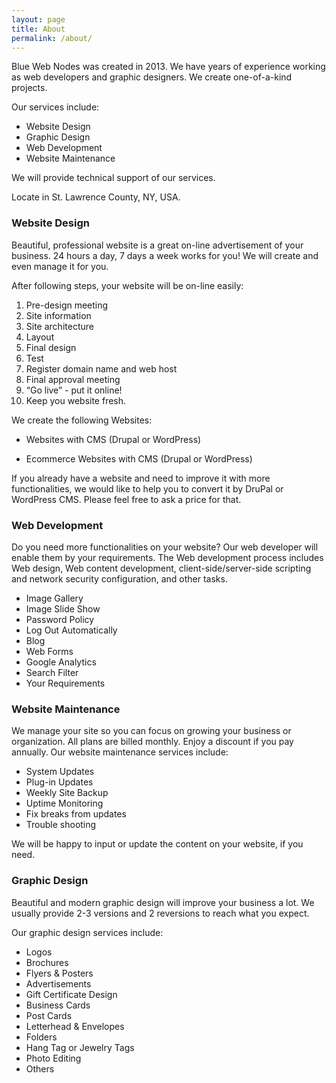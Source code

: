 ```yaml
---
layout: page
title: About
permalink: /about/
---
```


Blue Web Nodes was created in 2013. We have years of experience working as web developers and graphic designers. We create one-of-a-kind projects.

Our services include:

* Website Design
* Graphic Design
* Web Development
* Website Maintenance

We will provide technical support of our services.

Locate in
St. Lawrence County, NY, USA.

### Website Design

Beautiful, professional website is a great on-line advertisement of your business. 24 hours a day, 7 days a week works for you! We will create and even manage it for you. 

After following steps, your website will be on-line easily:
1. Pre-design meeting
2. Site information
3. Site architecture
4. Layout
5. Final design
6. Test
7. Register domain name and web host
8. Final approval meeting
9. “Go live” - put it online!
10. Keep you website fresh.

We create the following Websites:

* Websites with CMS (Drupal or WordPress)

* Ecommerce Websites with CMS (Drupal or WordPress)

If you already have a website and need to improve it with more functionalities, we would like to help you to convert it by DruPal or WordPress CMS. Please feel free to ask a price for that.

### Web Development

Do you need more functionalities on your website? Our web developer will enable them by your requirements. The Web development process includes Web design, Web content development, client-side/server-side scripting and network security configuration, and other tasks.
* Image Gallery
* Image Slide Show
* Password Policy
* Log Out Automatically
* Blog
* Web Forms
* Google Analytics
* Search Filter
* Your Requirements

### Website Maintenance

We manage your site so you can focus on growing your business or organization. All plans are billed monthly. Enjoy a discount if you pay annually. Our website maintenance services include:
* System Updates
* Plug-in Updates
* Weekly Site Backup
* Uptime Monitoring
* Fix breaks from updates
* Trouble shooting

We will be happy to input or update the content on your website, if you need.

### Graphic Design

Beautiful and modern graphic design will improve your business a lot. We usually provide 2-3 versions and 2 reversions to reach what you expect.

Our graphic design services include:
* Logos
* Brochures
* Flyers & Posters
* Advertisements
* Gift Certificate Design
* Business Cards
* Post Cards
* Letterhead & Envelopes
* Folders
* Hang Tag or Jewelry Tags
* Photo Editing
* Others
